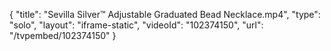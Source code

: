 {
    "title": "Sevilla Silver&trade; Adjustable Graduated Bead Necklace.mp4",
    "type": "solo",
    "layout": "iframe-static",
    "videoId": "102374150",
    "url": "\/tvpembed\/102374150"
}